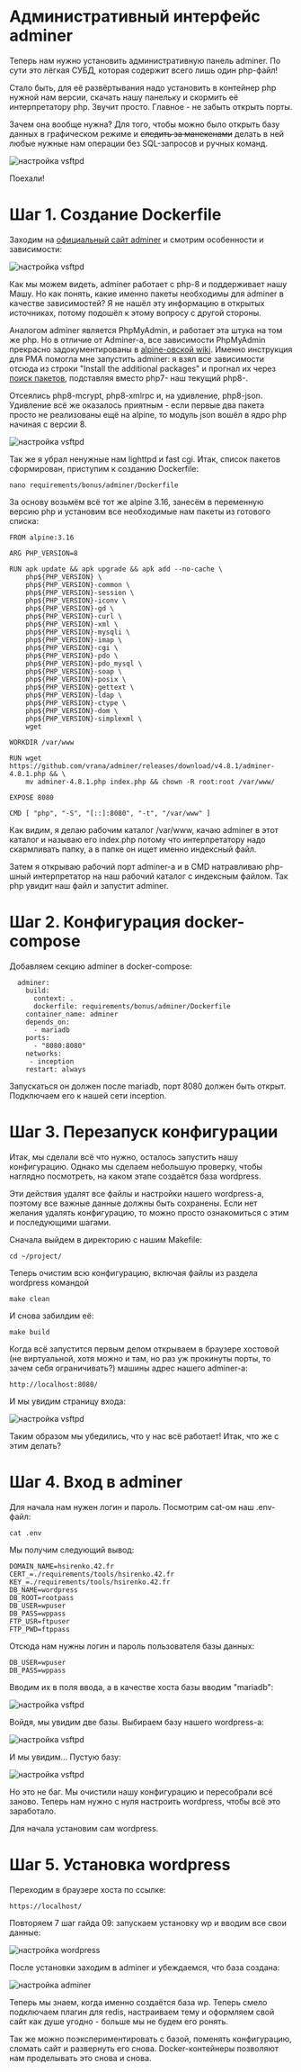 # Административный интерфейс adminer

Теперь нам нужно установить административную панель adminer. По сути это лёгкая СУБД, которая содержит всего лишь один php-файл!

Стало быть, для её развёртывания надо установить в контейнер php нужной нам версии, скачать нашу панельку и скормить её интерпретатору php. Звучит просто. Главное - не забыть открыть порты.

Зачем она вообще нужна? Для того, чтобы можно было открыть базу данных в графическом режиме и ~~следить за манекенами~~ делать в ней любые нужные нам операции без SQL-запросов и ручных команд.

![настройка vsftpd](media/stickers/manekens.png)

Поехали!

# Шаг 1. Создание Dockerfile

Заходим на [официальный сайт adminer](https://www.adminer.org/ "скачать adminer") и смотрим особенности и зависимости:

![настройка vsftpd](media/bonus_part/step_12.png)

Как мы можем видеть, adminer работает с php-8 и поддерживает нашу Машу. Но как понять, какие именно пакеты необходимы для adminer в качестве зависимостей? Я не нашёл эту информацию в открытых источниках, потому подошёл к этому вопросу с другой стороны.

Аналогом adminer является PhpMyAdmin, и работает эта штука на том же php. Но в отличие от Adminer-а, все зависимости PhpMyAdmin прекрасно задокументированы в [alpine-овской wiki](https://wiki.alpinelinux.org/wiki/PhpMyAdmin "список пакетов для PMA"). Именно инструкция для PMA помогла мне запустить adminer: я взял все зависимости отсюда из строки "Install the additional packages" и прогнал их через [поиск пакетов](https://pkgs.alpinelinux.org/packages?name=&branch=edge&repo=&arch=&maintainer= "поиск пакетов alpine"), подставляя вместо php7- наш текущий php8-.

Отсеялись php8-mcrypt, php8-xmlrpc и, на удивление, php8-json. Удивление всё же оказалось приятным - если первые два пакета просто не реализованы ещё на alpine, то модуль json вошёл в ядро php начиная с версии 8.

![настройка vsftpd](media/stickers/delete.png)

Так же я убрал ненужные нам lighttpd и fast cgi. Итак, список пакетов сформирован, приступим к созданию Dockerfile:

``nano requirements/bonus/adminer/Dockerfile``

За основу возьмём всё тот же alpine 3.16, занесём в переменную версию php и установим все необходимые нам пакеты из готового списка:

```
FROM alpine:3.16

ARG PHP_VERSION=8

RUN apk update && apk upgrade && apk add --no-cache \
    php${PHP_VERSION} \
    php${PHP_VERSION}-common \
    php${PHP_VERSION}-session \
    php${PHP_VERSION}-iconv \
    php${PHP_VERSION}-gd \
    php${PHP_VERSION}-curl \
    php${PHP_VERSION}-xml \
    php${PHP_VERSION}-mysqli \
    php${PHP_VERSION}-imap \
    php${PHP_VERSION}-cgi \
    php${PHP_VERSION}-pdo \
    php${PHP_VERSION}-pdo_mysql \
    php${PHP_VERSION}-soap \
    php${PHP_VERSION}-posix \
    php${PHP_VERSION}-gettext \
    php${PHP_VERSION}-ldap \
    php${PHP_VERSION}-ctype \
    php${PHP_VERSION}-dom \
    php${PHP_VERSION}-simplexml \
    wget

WORKDIR /var/www

RUN wget https://github.com/vrana/adminer/releases/download/v4.8.1/adminer-4.8.1.php && \
    mv adminer-4.8.1.php index.php && chown -R root:root /var/www/

EXPOSE 8080

CMD	[ "php", "-S", "[::]:8080", "-t", "/var/www" ]
```

Как видим, я делаю рабочим каталог /var/www, качаю adminer в этот каталог и называю его index.php потому что интерпретатору надо скармливать папку, а в папке он ищет именно индексный файл.

Затем я открываю рабочий порт adminer-а и в CMD натравливаю php-шный интерпретатор на наш рабочий каталог с индексным файлом. Так php увидит наш файл и запустит adminer.

# Шаг 2. Конфигурация docker-compose

Добавляем секцию adminer в docker-compose:

```
  adminer:
    build:
      context: .
      dockerfile: requirements/bonus/adminer/Dockerfile
    container_name: adminer
    depends_on:
      - mariadb
    ports:
      - "8080:8080"
    networks:
     - inception
    restart: always
```

Запускаться он должен после mariadb, порт 8080 должен быть открыт. Подключаем его к нашей сети inception.

# Шаг 3. Перезапуск конфигурации

Итак, мы сделали всё что нужно, осталось запустить нашу конфигурацию. Однако мы сделаем небольшую проверку, чтобы наглядно посмотреть, на каком этапе создаётся база wordpress.

Эти действия удалят все файлы и настройки нашего wordpress-а, поэтому все важные данные должны быть сохранены. Если нет желания удалять конфигурацию, то можно просто ознакомиться с этим и последующими шагами.

Сначала выйдем в директорию с нашим Makefile:

``cd ~/project/``

Теперь очистим всю конфигурацию, включая файлы из раздела wordpress командой

``make clean``

И снова забилдим её:

``make build``

Когда всё запустится первым делом открываем в браузере хостовой (не виртуальной, хотя можно и там, но раз уж прокинуты порты, то зачем себя ограничивать?) машины адрес нашего adminer-а:

``http://localhost:8080/``

И мы увидим страницу входа:

![настройка vsftpd](media/bonus_part/step_13.png)

Таким образом мы убедились, что у нас всё работает! Итак, что же с этим делать?

# Шаг 4. Вход в adminer

Для начала нам нужен логин и пароль. Посмотрим cat-ом наш .env-файл:

``cat .env``

Мы получим следующий вывод:

```
DOMAIN_NAME=hsirenko.42.fr
CERT_=./requirements/tools/hsirenko.42.fr
KEY_=./requirements/tools/hsirenko.42.fr
DB_NAME=wordpress
DB_ROOT=rootpass
DB_USER=wpuser
DB_PASS=wppass
FTP_USR=ftpuser
FTP_PWD=ftppass
```

Отсюда нам нужны логин и пароль пользователя базы данных:

```
DB_USER=wpuser
DB_PASS=wppass
```

Вводим их в поля ввода, а в качестве хоста базы вводим "mariadb":

![настройка vsftpd](media/bonus_part/step_14.png)

Войдя, мы увидим две базы. Выбираем базу нашего wordpress-а:

![настройка vsftpd](media/bonus_part/step_15.png)

И мы увидим... Пустую базу:

![настройка vsftpd](media/bonus_part/step_16.png)

Но это не баг. Мы очистили нашу конфигурацию и пересобрали всё заново. Теперь нам нужно с нуля настроить wordpress, чтобы всё это заработало.

Для начала установим сам wordpress.

# Шаг 5. Установка wordpress

Переходим в браузере хоста по ссылке:

``https://localhost/``

Повторяем 7 шаг гайда 09: запускаем установку wp и вводим все свои данные:

![настройка wordpress](media/docker_wordpress/records.png)

После установки заходим в adminer и убеждаемся, что база создана:

![настройка adminer](media/bonus_part/step_17.png)

Теперь мы знаем, когда именно создаётся база wp. Теперь смело подключаем плагин для redis, настраиваем тему и оформляем свой сайт как душе угодно - больше мы не будем его ронять.

Так же можно поэкспериментировать с базой, поменять конфигурацию, сломать сайт и развернуть его снова. Docker-контейнеры позволяют нам проделывать это снова и снова.
